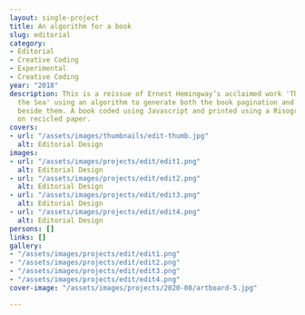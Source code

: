 ```yaml
---
layout: single-project
title: An algorithm for a book
slug: editorial
category:
- Editorial
- Creative Coding
- Experimental
- Creative Coding
year: "2018"
description: This is a reissue of Ernest Hemingway’s acclaimed work 'The Old Man and
  the Sea' using an algorithm to generate both the book pagination and the illustrations
  beside them. A book coded using Javascript and printed using a Risograph process
  on recicled paper.
covers:
- url: "/assets/images/thumbnails/edit-thumb.jpg"
  alt: Editorial Design
images:
- url: "/assets/images/projects/edit/edit1.png"
  alt: Editorial Design
- url: "/assets/images/projects/edit/edit2.png"
  alt: Editorial Design
- url: "/assets/images/projects/edit/edit3.png"
  alt: Editorial Design
- url: "/assets/images/projects/edit/edit4.png"
  alt: Editorial Design
persons: []
links: []
gallery:
- "/assets/images/projects/edit/edit1.png"
- "/assets/images/projects/edit/edit2.png"
- "/assets/images/projects/edit/edit3.png"
- "/assets/images/projects/edit/edit4.png"
cover-image: "/assets/images/projects/2020-08/artboard-5.jpg"

---
```

